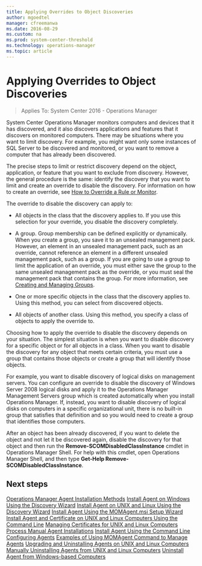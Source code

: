 ```yaml
---
title: Applying Overrides to Object Discoveries
author: mgoedtel
manager: cfreemanwa
ms.date: 2016-08-29
ms.custom: na
ms.prod: system-center-threshold
ms.technology: operations-manager
ms.topic: article
---
```


# Applying Overrides to Object Discoveries

>Applies To: System Center 2016 - Operations Manager

System Center Operations Manager monitors computers and devices that it has discovered, and it also discovers applications and features that it discovers on monitored computers. There may be situations where you want to limit discovery. For example, you might want only some instances of SQL Server to be discovered and monitored, or you want to remove a computer that has already been discovered.

The precise steps to limit or restrict discovery depend on the object, application, or feature that you want to exclude from discovery. However, the general procedure is the same: identify the discovery that you want to limit and create an override to disable the discovery. For information on how to create an override, see [How to Override a Rule or Monitor](how-to-override-a-rule-or-monitor.md).

The override to disable the discovery can apply to:

-   All objects in the class that the discovery applies to. If you use this selection for your override, you disable the discovery completely.

-   A group. Group membership can be defined explicitly or dynamically. When you create a group, you save it to an unsealed management pack. However, an element in an unsealed management pack, such as an override, cannot reference an element in a different unsealed management pack, such as a group. If you are going to use a group to limit the application of an override, you must either save the group to the same unsealed management pack as the override, or you must seal the management pack that contains the group. For more information, see [Creating and Managing Groups](creating-and-managing-groups.md).

-   One or more specific objects in the class that the discovery applies to. Using this method, you can select from discovered objects.

-   All objects of another class. Using this method, you specify a class of objects to apply the override to.

Choosing how to apply the override to disable the discovery depends on your situation. The simplest situation is when you want to disable discovery for a specific object or for all objects in a class. When you want to disable the discovery for any object that meets certain criteria, you must use a group that contains those objects or create a group that will identify those objects.

For example, you want to disable discovery of logical disks on management servers. You can configure an override to disable the discovery of Windows Server 2008 logical disks and apply it to the Operations Manager Management Servers group which is created automatically when you install Operations Manager. If, instead, you want to disable discovery of logical disks on computers in a specific organizational unit, there is no built-in group that satisfies that definition and so you would need to create a group that identifies those computers.

After an object has been already discovered, if you want to delete the object and not let it be discovered again, disable the discovery for that object and then run the **Remove-SCOMDisabledClassInstance** cmdlet in Operations Manager Shell. For help with this cmdlet, open Operations Manager Shell, and then type **Get-Help Remove-SCOMDisabledClassInstance**.

## Next steps

[Operations Manager Agent Installation Methods](Operations-Manager-Agent-Installation-Methods.md)
[Install Agent on Windows Using the Discovery Wizard](Install-Agent-on-Windows-Using-the-Discovery-Wizard.md)
[Install Agent on UNIX and Linux Using the Discovery Wizard](Install-Agent-on-UNIX-and-Linux-Using-the-Discovery-Wizard.md)
[Install Agent Using the MOMAgent.msi Setup Wizard](Install-Agent-Using-the-MOMAgent-Setup-Wizard.md)
[Install Agent and Certificate on UNIX and Linux Computers Using the Command Line](Install-Agent-and-Certificate-on-UNIX-and-Linux-Computers-Using-the-Command-Line.md)
[Managing Certificates for UNIX and Linux Computers](Managing-Certificates-for-UNIX-and-Linux-Computers.md)
[Process Manual Agent Installations](Process-Manual-Agent-Installations.md)
[Install Agent Using the Command Line](Install-Agent-Using-the-Command-Line.md)
[Configuring Agents](Configuring-Agents.md)
[Examples of Using MOMAgent Command to Manage Agents](Examples-of-Using-MOMAgent-Command-to-Manage-Agents.md)
[Upgrading and Uninstalling Agents on UNIX and Linux Computers](Upgrading-and-Uninstalling-Agents-on-UNIX-and-Linux-Computers.md)
[Manually Uninstalling Agents from UNIX and Linux Computers](Manually-Uninstalling-Agents-from-UNIX-and-Linux-Computers.md)
[Uninstall Agent from Windows-based Computers](Uninstall-Agent-from-Windows-based-Computers.md)



